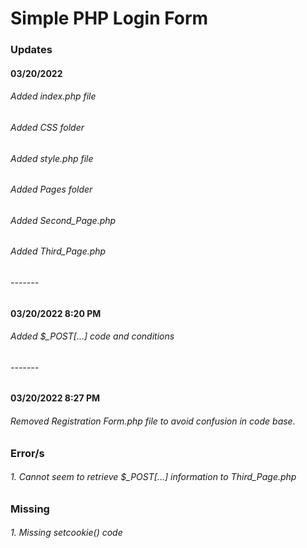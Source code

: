 # Simple PHP Login Form

### Updates

#### 03/20/2022

###### Added index.php file

###### Added CSS folder

###### Added style.php file

###### Added Pages folder

###### Added Second_Page.php

###### Added Third_Page.php

###### -------

#### 03/20/2022 8:20 PM

###### Added $_POST[...] code and conditions

###### -------

#### 03/20/2022 8:27 PM

###### Removed Registration Form.php file to avoid confusion in code base.

### Error/s

###### 1. Cannot seem to retrieve $_POST[...] information to Third_Page.php

### Missing

###### 1. Missing setcookie() code
